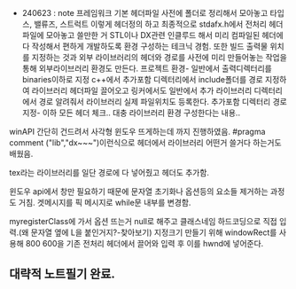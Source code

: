 - 240623 : note
프레임워크 기본 
헤더파일 사전에 폴더로 정리해서 모아놓고
타입스, 밸류즈, 스트럭트 이렇게 헤더정의 하고
최종적으로 stdafx.h에서 전처리 헤더파일에 모아놓고 쓸만한 거 STL이나 DX관련 인클루드 해서 미리 컴파일된 헤더에 다 작성해서 편하게 개발하도록 환경 구성하는 테크닉 경험.
또한 빌드 출력물 위치를 지정하는 것과 외부 라이브러리의 헤더와 경로를 사전에 미리 만들어놓는 작업을 통해 외부라이브러리 환경도 만든다.
프로젝트 환경- 일반에서 출력디렉터리를 binaries이하로 지정
c++에서 추가포함 디렉터리에서 include폴더를 경로 지정하여 라이브러리 헤더파일 끌어오고
링커에서도 일반에서 추가 라이브러리 디렉터리에서 경로 알려줘서 라이브러리 실제 파일위치도 등록한다.
추가포함 디렉터리 경로 지정- 이하 모든 헤더 체크..
대충 라이브러리 환경 구성한다는 내용..

winAPI 간단히 건드려서 사각형 윈도우 뜨게하는데 까지 진행하였음.
#pragma comment ("lib","dx~~~")이런식으로 헤더에서 라이브러리 어떤거 쓸거다 하는거도 배웠음.

tex라는 라이브러리를 일단 경로에 다 넣어줬고 헤더도 추가함.

윈도우 api에서 창만 필요하기 때문에 문자열 초기화나 옵션등의 요소들 제거하는 과정도 거침.
겟메시지를 픽 메시지로  while문 내부를 변경함.

myregisterClass에 가서 옵션 뜨는거 null로 해주고 클래스네임 하드코딩으로 직접 입력.(왜 문자열 옆에 L을 붙인거지?-찾아보기)
지정크기 만들기 위해 windowRect를 사용해 800 600을 기존 전처리 헤더에서 끌어와 입력 후 이를 hwnd에 넣어준다.

대략적 노트필기 완료.
---
